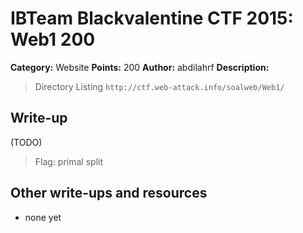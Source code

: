 # IBTeam Blackvalentine CTF 2015: Web1 200

**Category:** Website
**Points:** 200
**Author:** abdilahrf
**Description:**

> Directory Listing `http://ctf.web-attack.info/soalweb/Web1/`

## Write-up

(TODO)

> Flag: primal split

## Other write-ups and resources

* none yet
